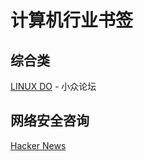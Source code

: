 # 计算机行业书签

## 综合类

[LINUX DO](https://linux.do/) - 小众论坛

## 网络安全咨询

[Hacker News](https://news.ycombinator.com/)
